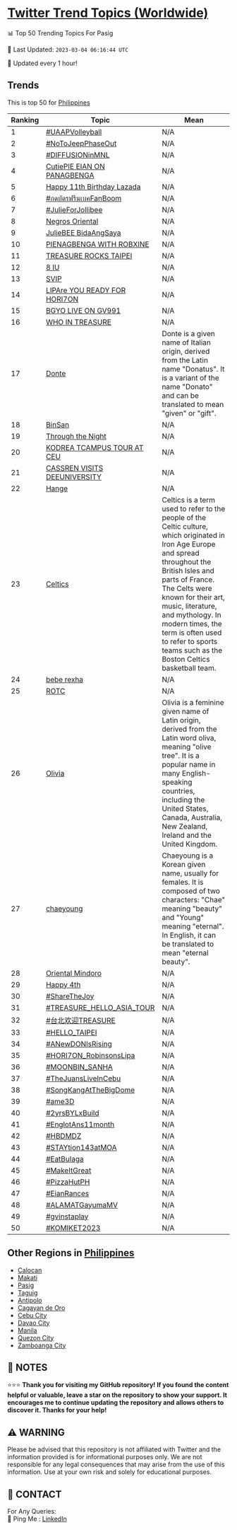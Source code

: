 [Twitter Trend Topics (Worldwide)](https://github.com/ErcinDedeoglu/Twitter-Trend-Topics)
==========


📊 Top 50 Trending Topics For Pasig

📆 Last Updated: `2023-03-04 06:16:44 UTC`

🔧 Updated every 1 hour!


## Trends

This is top 50 for [Philippines](</Philippines>)

| Ranking | Topic | Mean |
| ------- | ------------ | ------------ |
| 1 | [#UAAPVolleyball](http://twitter.com/search?q=%23UAAPVolleyball) | N/A |
| 2 | [#NoToJeepPhaseOut](http://twitter.com/search?q=%23NoToJeepPhaseOut) | N/A |
| 3 | [#DIFFUSIONinMNL](http://twitter.com/search?q=%23DIFFUSIONinMNL) | N/A |
| 4 | [CutiePIE EIAN ON PANAGBENGA](http://twitter.com/search?q=CutiePIE+EIAN+ON+PANAGBENGA) | N/A |
| 5 | [Happy 11th Birthday Lazada](http://twitter.com/search?q=Happy+11th+Birthday+Lazada) | N/A |
| 6 | [#กดบัตรฟรีนเบคFanBoom](http://twitter.com/search?q=%23%e0%b8%81%e0%b8%94%e0%b8%9a%e0%b8%b1%e0%b8%95%e0%b8%a3%e0%b8%9f%e0%b8%a3%e0%b8%b5%e0%b8%99%e0%b9%80%e0%b8%9a%e0%b8%84FanBoom) | N/A |
| 7 | [#JulieForJollibee](http://twitter.com/search?q=%23JulieForJollibee) | N/A |
| 8 | [Negros Oriental](http://twitter.com/search?q=Negros+Oriental) | N/A |
| 9 | [JulieBEE BidaAngSaya](http://twitter.com/search?q=JulieBEE+BidaAngSaya) | N/A |
| 10 | [PIENAGBENGA WITH ROBXINE](http://twitter.com/search?q=PIENAGBENGA+WITH+ROBXINE) | N/A |
| 11 | [TREASURE ROCKS TAIPEI](http://twitter.com/search?q=TREASURE+ROCKS+TAIPEI) | N/A |
| 12 | [8 IU](http://twitter.com/search?q=8+IU) | N/A |
| 13 | [SVIP](http://twitter.com/search?q=SVIP) | N/A |
| 14 | [LIPAre YOU READY FOR HORI7ON](http://twitter.com/search?q=LIPAre+YOU+READY+FOR+HORI7ON) | N/A |
| 15 | [BGYO LIVE ON GV991](http://twitter.com/search?q=BGYO+LIVE+ON+GV991) | N/A |
| 16 | [WHO IN TREASURE](http://twitter.com/search?q=WHO+IN+TREASURE) | N/A |
| 17 | [Donte](http://twitter.com/search?q=Donte) | Donte is a given name of Italian origin, derived from the Latin name "Donatus". It is a variant of the name "Donato" and can be translated to mean "given" or "gift". |
| 18 | [BinSan](http://twitter.com/search?q=BinSan) | N/A |
| 19 | [Through the Night](http://twitter.com/search?q=Through+the+Night) | N/A |
| 20 | [KODREA TCAMPUS TOUR AT CEU](http://twitter.com/search?q=KODREA+TCAMPUS+TOUR+AT+CEU) | N/A |
| 21 | [CASSREN VISITS DEEUNIVERSITY](http://twitter.com/search?q=CASSREN+VISITS+DEEUNIVERSITY) | N/A |
| 22 | [Hange](http://twitter.com/search?q=Hange) | N/A |
| 23 | [Celtics](http://twitter.com/search?q=Celtics) | Celtics is a term used to refer to the people of the Celtic culture, which originated in Iron Age Europe and spread throughout the British Isles and parts of France. The Celts were known for their art, music, literature, and mythology. In modern times, the term is often used to refer to sports teams such as the Boston Celtics basketball team. |
| 24 | [bebe rexha](http://twitter.com/search?q=bebe+rexha) | N/A |
| 25 | [ROTC](http://twitter.com/search?q=ROTC) | N/A |
| 26 | [Olivia](http://twitter.com/search?q=Olivia) | Olivia is a feminine given name of Latin origin, derived from the Latin word oliva, meaning "olive tree". It is a popular name in many English-speaking countries, including the United States, Canada, Australia, New Zealand, Ireland and the United Kingdom. |
| 27 | [chaeyoung](http://twitter.com/search?q=chaeyoung) | Chaeyoung is a Korean given name, usually for females. It is composed of two characters: "Chae" meaning "beauty" and "Young" meaning "eternal". In English, it can be translated to mean "eternal beauty". |
| 28 | [Oriental Mindoro](http://twitter.com/search?q=Oriental+Mindoro) | N/A |
| 29 | [Happy 4th](http://twitter.com/search?q=Happy+4th) | N/A |
| 30 | [#ShareTheJoy](http://twitter.com/search?q=%23ShareTheJoy) | N/A |
| 31 | [#TREASURE_HELLO_ASIA_TOUR](http://twitter.com/search?q=%23TREASURE_HELLO_ASIA_TOUR) | N/A |
| 32 | [#台北欢迎TREASURE](http://twitter.com/search?q=%23%e5%8f%b0%e5%8c%97%e6%ac%a2%e8%bf%8eTREASURE) | N/A |
| 33 | [#HELLO_TAIPEI](http://twitter.com/search?q=%23HELLO_TAIPEI) | N/A |
| 34 | [#ANewDONIsRising](http://twitter.com/search?q=%23ANewDONIsRising) | N/A |
| 35 | [#HORI7ON_RobinsonsLipa](http://twitter.com/search?q=%23HORI7ON_RobinsonsLipa) | N/A |
| 36 | [#MOONBIN_SANHA](http://twitter.com/search?q=%23MOONBIN_SANHA) | N/A |
| 37 | [#TheJuansLiveInCebu](http://twitter.com/search?q=%23TheJuansLiveInCebu) | N/A |
| 38 | [#SongKangAtTheBigDome](http://twitter.com/search?q=%23SongKangAtTheBigDome) | N/A |
| 39 | [#ame3D](http://twitter.com/search?q=%23ame3D) | N/A |
| 40 | [#2yrsBYLxBuild](http://twitter.com/search?q=%232yrsBYLxBuild) | N/A |
| 41 | [#EnglotAns11month](http://twitter.com/search?q=%23EnglotAns11month) | N/A |
| 42 | [#HBDMDZ](http://twitter.com/search?q=%23HBDMDZ) | N/A |
| 43 | [#STAYtion143atMOA](http://twitter.com/search?q=%23STAYtion143atMOA) | N/A |
| 44 | [#EatBulaga](http://twitter.com/search?q=%23EatBulaga) | N/A |
| 45 | [#MakeItGreat](http://twitter.com/search?q=%23MakeItGreat) | N/A |
| 46 | [#PizzaHutPH](http://twitter.com/search?q=%23PizzaHutPH) | N/A |
| 47 | [#EianRances](http://twitter.com/search?q=%23EianRances) | N/A |
| 48 | [#ALAMATGayumaMV](http://twitter.com/search?q=%23ALAMATGayumaMV) | N/A |
| 49 | [#gvinstaplay](http://twitter.com/search?q=%23gvinstaplay) | N/A |
| 50 | [#KOMIKET2023](http://twitter.com/search?q=%23KOMIKET2023) | N/A |



## Other Regions in [Philippines](</Philippines>)

* [Calocan](</Philippines/Calocan.md>)
* [Makati](</Philippines/Makati.md>)
* [Pasig](</Philippines/Pasig.md>)
* [Taguig](</Philippines/Taguig.md>)
* [Antipolo](</Philippines/Antipolo.md>)
* [Cagayan de Oro](</Philippines/Cagayan de Oro.md>)
* [Cebu City](</Philippines/Cebu City.md>)
* [Davao City](</Philippines/Davao City.md>)
* [Manila](</Philippines/Manila.md>)
* [Quezon City](</Philippines/Quezon City.md>)
* [Zamboanga City](</Philippines/Zamboanga City.md>)



## 📝 NOTES

⭐⭐⭐ **Thank you for visiting my GitHub repository! If you found the content helpful or valuable, leave a star on the repository to show your support. It encourages me to continue updating the repository and allows others to discover it. Thanks for your help!**


## ⚠️ WARNING

Please be advised that this repository is not affiliated with Twitter and the information provided is for informational purposes only. We are not responsible for any legal consequences that may arise from the use of this information. Use at your own risk and solely for educational purposes.


## 📨 CONTACT

 For Any Queries:  
            🏓 Ping Me : [LinkedIn](https://www.linkedin.com/in/ercindedeoglu/)

